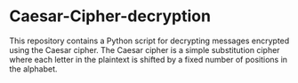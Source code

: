 # Caesar-Cipher-decryption
This repository contains a Python script for decrypting messages encrypted using the Caesar cipher. The Caesar cipher is a simple substitution cipher where each letter in the plaintext is shifted by a fixed number of positions in the alphabet.
